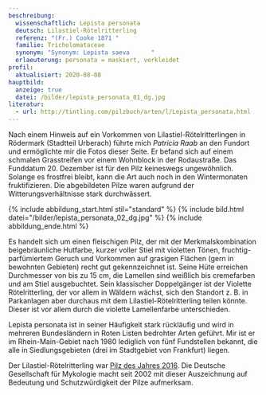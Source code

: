 ```yaml
---
beschreibung:
  wissenschaftlich: Lepista personata
  deutsch: Lilastiel-Rötelritterling
  referenz: "(Fr.) Cooke 1871 "
  familie: Tricholomataceae
  synonym: "Synonym: Lepista saeva      "
  erlaeuterung: personata = maskiert, verkleidet
profil:
  aktualisiert: 2020-08-08
hauptbild:
  anzeige: true
  datei: /bilder/lepista_personata_01_dg.jpg
literatur:
  - url: http://tintling.com/pilzbuch/arten/l/Lepista_personata.html
---
```

Nach einem Hinweis auf ein Vorkommen von Lilastiel-Rötelritterlingen in Rödermark (Stadtteil Urberach) führte mich *Patricia Raab* an den Fundort und ermöglichte mir die Fotos dieser Seite. Er befand sich auf einem schmalen Grasstreifen vor einem Wohnblock in der Rodaustraße. Das Funddatum 20. Dezember ist für den Pilz keineswegs ungewöhnlich. Solange es frostfrei bleibt, kann die Art auch noch in den Wintermonaten fruktifizieren. Die abgebildeten Pilze waren aufgrund der Witterungsverhältnisse stark durchwässert.

{% include abbildung_start.html stil="standard" %}
{% include bild.html datei="/bilder/lepista_personata_02_dg.jpg" %}
{% include abbildung_ende.html %}

Es handelt sich um einen fleischigen Pilz, der mit der Merkmalskombination beigebräunliche Hutfarbe, kurzer voller Stiel mit violetten Tönen, fruchtig-parfümiertem Geruch und Vorkommen auf grasigen Flächen (gern in bewohnten Gebieten) recht gut gekennzeichnet ist. Seine Hüte erreichen Durchmesser von bis zu 15 cm, die Lamellen sind weißlich bis cremefarben und am Stiel ausgebuchtet. Sein klassischer Doppelgänger ist der Violette Rötelritterling, der vor allem in Wäldern wächst, sich den Standort z. B. in Parkanlagen aber durchaus mit dem Lilastiel-Rötelritterling teilen könnte. Dieser ist vor allem durch die violette Lamellenfarbe unterschieden.

Lepista personata ist in seiner Häufigkeit stark rückläufig und wird in mehreren Bundesländern in Roten Listen bedrohter Arten geführt. Mir ist er im Rhein-Main-Gebiet nach 1980 lediglich von fünf Fundstellen bekannt, die alle in Siedlungsgebieten (drei im Stadtgebiet von Frankfurt) liegen.

Der Lilastiel-Rötelritterling war [Pilz des Jahres 2016](https://www.dgfm-ev.de/pilz-des-jahres/2016-lilastiel-roetelritterling). Die Deutsche Gesellschaft für Mykologie macht seit 2002 mit dieser Auszeichnung auf Bedeutung und Schutzwürdigkeit der Pilze aufmerksam.